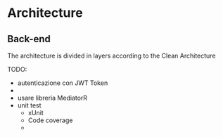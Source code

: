 # Architecture

## Back-end

The architecture is divided in layers according to the Clean Architecture


TODO:

- autenticazione con JWT Token
- 
- usare libreria MediatorR
- unit test
    - xUnit
    - Code coverage
    - 